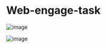 # Web-engage-task



![image](https://user-images.githubusercontent.com/94324872/216808486-e6a796e2-ab8f-4528-a42e-1ce9cd964cea.png)

![image](https://user-images.githubusercontent.com/94324872/216808604-3844b6cc-ed3e-49b7-a458-83bd29d08c75.png)

